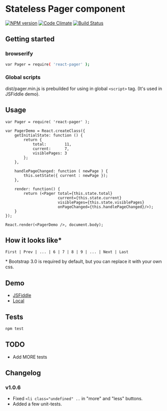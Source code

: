 # Stateless Pager component
[![NPM version][npm-image]][npm-url]
[![Code Climate][cc-image]][cc-url]
[![Build Status][travis-image]][travis-url]


## Getting started
### browserify
```sh
var Pager = require( 'react-pager' );
```

### Global scripts
dist/pager.min.js is prebuilded for using in global `<script>` tag.
(It's used in JSFiddle demo).


## Usage
```
var Pager = require( 'react-pager' );

var PagerDemo = React.createClass({
    getInitialState: function () {
        return {
            total:        11,
            current:      7,
            visiblePages: 3
        };
    },
    
    handlePageChanged: function ( newPage ) {
        this.setState({ current : newPage });
    },
    
    render: function() {
        return (<Pager total={this.state.total}
                       current={this.state.current}
                       visiblePages={this.state.visiblePages}
                       onPageChanged={this.handlePageChanged}/>);
    }
});

React.render(<PagerDemo />, document.body);
```


## How it looks like*
```
First | Prev | ... | 6 | 7 | 8 | 9 | ... | Next | Last
```

\* Bootstrap 3.0 is required by default, but you can replace it with your own css.


## Demo
* [JSFiddle](http://jsfiddle.net/azaviruha/kb3gN/8573/)
* [Local](https://github.com/AZaviruha/demo-master-detail)


## Tests
```sh
npm test
```

## TODO
* Add MORE tests


## Changelog

### v1.0.6
* Fixed `<li class="undefined" ..` in "more" and "less" buttons.
* Added a few unit-tests.


[npm-image]: http://img.shields.io/badge/npm-v1.0.5-green.svg
[npm-url]: https://www.npmjs.org/package/react-pager
[cc-image]: https://codeclimate.com/github/AZaviruha/pager/badges/gpa.svg
[cc-url]: https://codeclimate.com/github/AZaviruha/pager
[travis-image]: https://travis-ci.org/AZaviruha/pager.svg?branch=master
[travis-url]: https://travis-ci.org/AZaviruha/pager

